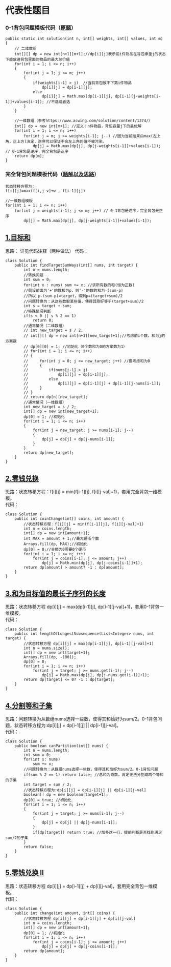 # 代表性题目

### 0-1背包问题模板代码（[原题](https://www.marscode.cn/practice/vk3kkpde4ndp9k?problem_id=7424436653369884716)）
```
public static int solution(int n, int[] weights, int[] values, int m) {
    // 二维数组
    int[][] dp = new int[n+1][m+1];//dp[i][j]表示前i件物品在背包承重j的状态下能放进背包里面的物品的最大总价值
    for(int i = 1; i <= n; i++)
    {
        for(int j = 1; j <= m; j++)
        {
            if(weights[i-1] > j)  //当前背包放不下第i件物品
                dp[i][j] = dp[i-1][j];
            else
                dp[i][j] = Math.max(dp[i-1][j], dp[i-1][j-weights[i-1]]+values[i-1]); //不选或者选
        }
    }

    //一维数组（参考https://www.acwing.com/solution/content/1374/）
    int[] dp = new int[m+1]; //定义：n件物品，背包容量j下的最优解
    for(int i = 1; i <= n; i++)
        for(int j = m; j >= weights[i-1]; j--) //因为当前结果由max(左上角，正上方)决定，逆序可以保证不会左上角的值不被污染。
            dp[j] = Math.max(dp[j], dp[j-weights[i-1]]+values[i-1]); // 0-1背包是逆序，完全背包是正序
    return dp[m];
}
```


### 完全背包问题模板代码（[题解以及思路](https://www.acwing.com/solution/content/5345/)）
```
状态转移方程为：
f[i][j]=max(f[i,j-v]+w , f[i-1][j])

//一维数组模板
for(int i = 1; i <= n; i++)
    for(int j = weights[i-1]; j <= m; j++) // 0-1背包是逆序，完全背包是正序
        dp[j] = Math.max(dp[j], dp[j-weights[i-1]]+values[i-1]); 
```

## [1.目标和](https://leetcode.cn/problems/target-sum/description/)
思路： 详见代码注释（两种做法）
代码：
```
class Solution {
    public int findTargetSumWays(int[] nums, int target) {
        int n = nums.length;
        //转换问题
        int sum = 0;
        for(int x : nums) sum += x; //求所有数的和(恒为正数)
        //假设前面为'+'的数和为p，则'-'的数的和为-(sum-p)
        //所以 p-(sum-p)=target，得到p=(target+sum)/2
        //问题转换为：从这些数取某些值，使得其刚好等于(target+sum)/2
        int s = target + sum;
        //特殊情况判断
        if(s < 0 || s % 2 == 1)
            return 0;
        //通常情况（二维数组）
        // int new_target = s / 2;
        // int[][] dp = new int[n+1][new_target+1];//考虑前i个数，和为j的方案数
        // dp[0][0] = 1; //初始化（0个数和为0的方案数为1）
        // for(int i = 1; i <= n; i++)
        // {
        //     for(int j = 0; j <= new_target; j++) //要考虑和为0
        //     {
        //         if(nums[i-1] > j)
        //             dp[i][j] = dp[i-1][j];
        //         else
        //             dp[i][j] = dp[i-1][j] + dp[i-1][j-nums[i-1]];
        //     }
        // }
        // return dp[n][new_target];
        //通常情况（一维数组）
        int new_target = s / 2;
        int[] dp = new int[new_target+1];
        dp[0] = 1; //初始化
        for(int i = 1; i <= n; i++)
        {
            for(int j = new_target; j >= nums[i-1]; j--) 
            {
                dp[j] = dp[j] + dp[j-nums[i-1]];
            }
        }
        return dp[new_target];
    }
}
```

## [2.零钱兑换](https://leetcode.cn/problems/coin-change/description/)
思路：状态转移方程：f[i][j] = min(f[i-1][j], f[i][j-val]+1)，套用完全背包一维模板。   
代码：
```
class Solution {
    public int coinChange(int[] coins, int amount) {
        //状态转移方程：f[i][j] = min(f[i-1][j], f[i][j-val]+1)
        int n = coins.length;
        int[] dp = new int[amount+1];
        int MAX = amount + 1;//最大硬币个数
        Arrays.fill(dp, MAX);//初始化
        dp[0] = 0;//金额为0需要0个硬币
        for(int i = 1; i <= n; i++)
            for(int j = coins[i-1]; j <= amount; j++)
                dp[j] = Math.min(dp[j], dp[j-coins[i-1]]+1);
        return dp[amount] > amount? -1 : dp[amount];
    }
}
```

## [3.和为目标值的最长子序列的长度](https://leetcode.cn/problems/length-of-the-longest-subsequence-that-sums-to-target/description/)
思路：状态转移方程 dp[i][j] = max(dp[i-1][j], dp[i-1][j-val]+1)，套用0-1背包一维模板。   
代码：
```
class Solution {
    public int lengthOfLongestSubsequence(List<Integer> nums, int target) {
        //状态转移方程 dp[i][j] = max(dp[i-1][j], dp[i-1][j-val]+1)
        int n = nums.size();
        int[] dp = new int[target+1];
        Arrays.fill(dp, -1001);
        dp[0] = 0;
        for(int i = 1; i <= n; i++)
            for(int j = target; j >= nums.get(i-1); j--)
                dp[j] = Math.max(dp[j], dp[j-nums.get(i-1)]+1);
        return dp[target] <= 0? -1 : dp[target];
    }
}
```

## [4.分割等和子集](https://leetcode.cn/problems/partition-equal-subset-sum/description/)
思路：问题转换为从数组nums选择一些数，使得其和恰好为sum/2。0-1背包问题，状态转移方程为:dp[i][j] = dp[i-1][j] || dp[i-1][j-val]。     
代码：
```
class Solution {
    public boolean canPartition(int[] nums) {
        int n = nums.length;
        int sum = 0;
        for(int x: nums)
            sum += x;
        //问题转换为：从数组nums选择一些数，使得其和恰好为sum/2。0-1背包问题
        if(sum % 2 == 1) return false; //总和为奇数，肯定无法分割成两个等和的子集
        int target = sum / 2;
        //状态转移方程为:dp[i][j] = dp[i-1][j] || dp[i-1][j-val]
        boolean[] dp = new boolean[target+1];
        dp[0] = true; //初始化
        for(int i = 1; i <= n; i++)
        {
            for(int j = target; j >= nums[i-1]; j--)
            {
                dp[j] = dp[j] || dp[j-nums[i-1]];
            }
            if(dp[target]) return true; //加多这一行，提前判断是否找到满足sum/2的子集
        }
        return false;
    }
}
```

## [5.零钱兑换 II](https://leetcode.cn/problems/coin-change-ii/description/)
思路：状态转移方程 dp[i][j] = dp[i-1][j] + dp[i][j-val]，套用完全背包一维模板。   
代码：
```
class Solution {
    public int change(int amount, int[] coins) {
        //状态转移方程 dp[i][j] = dp[i-1][j] + dp[i][j-val]
        int n = coins.length;
        int[] dp = new int[amount+1];
        dp[0] = 1; //初始化
        for(int i = 1; i <= n; i++)
            for(int j = coins[i-1]; j <= amount; j++)
                dp[j] = dp[j] + dp[j-coins[i-1]];
        return dp[amount];
    }
}
```
